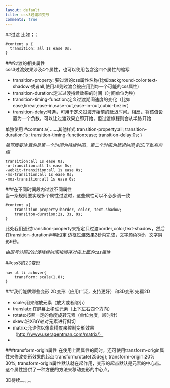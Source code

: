 ```yaml
---
layout: default
title: css3过渡和变形
comments: true
---
```


##过渡
比如；；

    #content a {
      transition: all 1s ease 0s;
    }
###过渡的相关属性  
css3过渡效果涉及4个属性，也可以使用包含这四个属性的缩写

+ transition-property: 要过渡的css属性名称(比如background-color·text-shadow·或者all,使用all则过渡会被应用到每一个可能的css属性)
+ transition-duration:定义过渡持续效果的时间（时间单位为秒）
+ transition-timing-function:定义过渡期间速度的变化（比如ease,linear,ease-in,ease-out,ease-in-out,cubic-bezier）
+ transition-delay:可选，可用于定义过渡开始前的延迟时间。相反，将该值设置为一个负数，可以让过渡效果立即开始，但过渡旅程则会从半路开始

单独使用
    #content a{
      ......其他样式
      transition-property:all;
      transition-duration:1s;
      transition-timing-function:ease;
      transition-delay:0s;
    }
    
*简写版要注意的是第一个时间为持续时间，第二个时间为延迟时间,别忘了私有前缀*
    
    transition:all 1s ease 0s;
    -o-transition:all 1s ease 0s;
    -webkit-transition:all 1s ease 0s;
    -ms-transition:all 1s ease 0s;
    -moz-transition:all 1s ease 0s;
		
###在不同时间段内过渡不同属性		
当一条规则要实现多个属性过渡时，这些属性可以不必步调一致

    #content a{
    	transition-property:border, color, text-shadow;
    	transiton-duration:2s, 3s, 9s;
    }
    
此处我们通过transition-property来指定只过渡border,color,text-shadow，然后在transition-duration声明设定
边框过渡效果2秒内完成，文字颜色3秒，文字阴影9秒。

*由逗号分隔的过渡持续时间按顺序对应上面的css属性*

##css3的2D变形

    nav ul li a:hover{
    	transform: scale(1.8);
    }
    
###我们能做哪些变形
2D变形（应用广泛，支持更好）和3D变形
先看2D
+ scale:用来缩放元素（放大或者缩小）
+ translate:在屏幕上移动元素（上下左右四个方向）
+ rotate:按照一定的角度旋转元素（单位为度，顺时针）
+ skew:沿X和Y轴对元素进行斜切
+ matrix:允许你以像素精度来控制变形效果（http://www.useragentman.com/matrix/）
+ 

###transform-origin属性
在使用上面属性的同时，还可使用transform-origin属性来修改变形效果的起点
transform:rotate(25deg);
transform-origin:20% 30%;
transform-origin属性默认就在起作用，变形的起点默认是元素的中心点。这个属性提供了一种方便的方法来移动变形的中心点。


3D待续。。。。。


